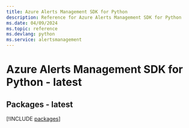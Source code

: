 ```yaml
---
title: Azure Alerts Management SDK for Python
description: Reference for Azure Alerts Management SDK for Python
ms.date: 04/09/2024
ms.topic: reference
ms.devlang: python
ms.service: alertsmanagement
---
```

# Azure Alerts Management SDK for Python - latest
## Packages - latest
[!INCLUDE [packages](alerts-management-index.md)]